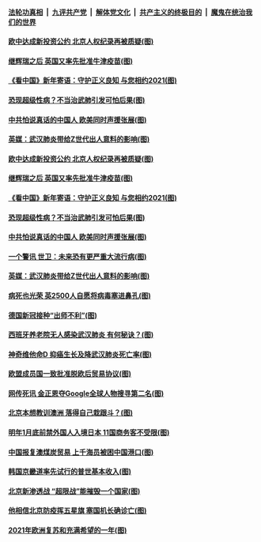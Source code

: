 

####  [法轮功真相](../../../../basic/blob/master/README.md?t=12310531) &nbsp;|&nbsp; [九评共产党](../../../../9ping.md/blob/master/README.md?t=12310531) &nbsp;|&nbsp; [解体党文化](../../../../jtdwh.md/blob/master/README.md?t=12310531)  &nbsp;|&nbsp; [共产主义的终极目的](../../../../gczydzjmd.md/blob/master/README.md?t=12310531) &nbsp;|&nbsp; [魔鬼在统治我们的世界](../../../../mgztzwmdsj.md/blob/master/README.md?t=12310531) 

#### [欧中达成新投资公约 北京人权纪录再被质疑(图)](../pages/p9/957552.md?t=12310531) 

#### [继辉瑞之后 英国又率先批准牛津疫苗(图)](../pages/p9/957530.md?t=12310531) 

#### [《看中国》新年寄语：守护正义良知 与您相约2021(图)](../pages/p9/957427.md?t=12310531) 

#### [恐现超级性病？不当治武肺引发可怕后果(图)](../pages/p9/957409.md?t=12310531) 

#### [中共怕说真话的中国人 欧美同时声援张展(图)](../pages/p9/957466.md?t=12310531) 

#### [英媒：武汉肺炎带给Z世代出人意料的影响(图)](../pages/p9/957435.md?t=12310531) 

#### [欧中达成新投资公约 北京人权纪录再被质疑(图)](../pages/p9/957552.md?t=12310531) 

#### [继辉瑞之后 英国又率先批准牛津疫苗(图)](../pages/p9/957530.md?t=12310531) 

#### [《看中国》新年寄语：守护正义良知 与您相约2021(图)](../pages/p9/957427.md?t=12310531) 

#### [恐现超级性病？不当治武肺引发可怕后果(图)](../pages/p9/957409.md?t=12310531) 

#### [中共怕说真话的中国人 欧美同时声援张展(图)](../pages/p9/957466.md?t=12310531) 

#### [一个警讯 世卫：未来恐有更严重大流行病(图)](../pages/p9/957412.md?t=12310531) 

#### [英媒：武汉肺炎带给Z世代出人意料的影响(图)](../pages/p9/957435.md?t=12310531) 

#### [病死也光荣 英2500人自愿将病毒塞进鼻孔(图)](../pages/p9/957296.md?t=12310531) 

#### [德国新冠接种“出师不利”(图)](../pages/p9/957363.md?t=12310531) 

#### [西班牙养老院无人感染武汉肺炎 有何秘诀？(图)](../pages/p9/957350.md?t=12310531) 

#### [神奇维他命D 抑癌生长及降武汉肺炎死亡率(图)](../pages/p9/957295.md?t=12310531) 

#### [欧盟成员国一致批准脱欧后贸易协议(图)](../pages/p9/957311.md?t=12310531) 

#### [网传死讯 金正恩夺Google全球人物搜寻第二名(图)](../pages/p9/957299.md?t=12310531) 

#### [北京本想教训澳洲 落得自己栽跟斗？(图)](../pages/p9/957191.md?t=12310531) 

#### [明年1月底前禁外国人入境日本 11国商务客不受限(图)](../pages/p9/957204.md?t=12310531) 

#### [中国报复澳煤炭贸易 上千海员被困中国港口(图)](../pages/p9/957245.md?t=12310531) 

#### [韩国京畿道率先试行的普世基本收入(图)](../pages/p9/957243.md?t=12310531) 

#### [北京新渗透战 “超限战”能摧毁一个国家(图)](../pages/p9/957123.md?t=12310531) 

#### [他相信北京防疫挥五星旗 塞国机长确诊亡(图)](../pages/p9/957122.md?t=12310531) 

#### [2021年欧洲复苏和充满希望的一年(图)](../pages/p9/957170.md?t=12310531) 

